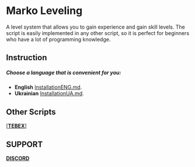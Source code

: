 # Marko Leveling

A level system that allows you to gain experience and gain skill levels.
The script is easily implemented in any other script, so it is perfect for beginners who have a lot of programming knowledge.

## Instruction
##### Choose a language that is convenient for you:
* **English** [InstallationENG.md](InstallationENG.md).
* **Ukrainian** [InstallationUA.md](InstallationUA.md).

## Other Scripts

[  [**TEBEX**]](https://marko-scripts.tebex.io/category/2612556)

## SUPPORT
[**DISCORD** ](https://discord.gg/zXJsMTyrqN)
